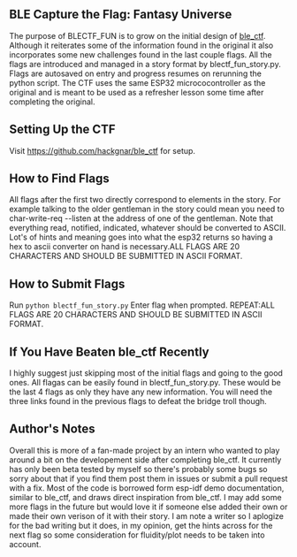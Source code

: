 ## BLE Capture the Flag: Fantasy Universe
The purpose of BLECTF_FUN is to grow on the initial design of [ble_ctf](https://github.com/hackgnar/ble_ctf). Although it reiterates some of the information found in the original it also incorporates some new challenges found in the last couple flags. All the flags are introduced and managed in a story format by blectf_fun_story.py. Flags are autosaved on entry and progress resumes on rerunning the python script. The CTF uses the same ESP32 micrococontroller as the original and is meant to be used as a refresher lesson some time after completing the original. 

## Setting Up the CTF
Visit https://github.com/hackgnar/ble_ctf for setup.

## How to Find Flags
All flags after the first two directly correspond to elements in the story. For example talking to the older gentleman in the story could mean you need to char-write-req --listen at the address of one of the gentleman. Note that everything read, notified, indicated, whatever should be converted to ASCII. Lot's of hints and meaning goes into what the esp32 returns so having a hex to ascii converter on hand is necessary.ALL FLAGS ARE 20 CHARACTERS AND SHOULD BE SUBMITTED IN ASCII FORMAT. 

## How to Submit Flags
Run `python blectf_fun_story.py`
Enter flag when prompted. REPEAT:ALL FLAGS ARE 20 CHARACTERS AND SHOULD BE SUBMITTED IN ASCII FORMAT. 

## If You Have Beaten ble_ctf Recently
I highly suggest just skipping most of the initial flags and going to the good ones. All flagas can be easily found in blectf_fun_story.py. These would be the last 4 flags as only they have any new information. You will need the three links found in the previous flags to defeat the bridge troll though.

## Author's Notes
Overall this is more of a fan-made project by an intern who wanted to play around a bit on the developement side after completing ble_ctf. It currently has only been beta tested by myself so there's probably some bugs so sorry about that if you find them post them in issues or submit a pull request with a fix. Most of the code is borrowed form esp-idf demo documentation, similar to ble_ctf, and draws direct inspiration from ble_ctf. I may add some more flags in the future but would love it if someone else added their own or made their own verison of it with their story. I am note a writer so I aplogize for the bad writing but it does, in my opinion, get the hints across for the next flag so some consideration for fluidity/plot needs to be taken into account.
